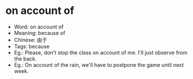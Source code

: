 # on account of

- Word: on account of
- Meaning: because of
- Chinese: 由于
- Tags: because
- Eg.: Please, don't stop the class on account of me. I'll just observe from the back.
- Eg.: On account of the rain, we'll have to postpone the game until next week.
